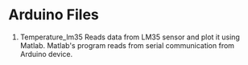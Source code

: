 # Arduino Files

1. Temperature_lm35
	Reads data from LM35 sensor and plot it using Matlab.
	Matlab's program reads from serial communication from Arduino device.